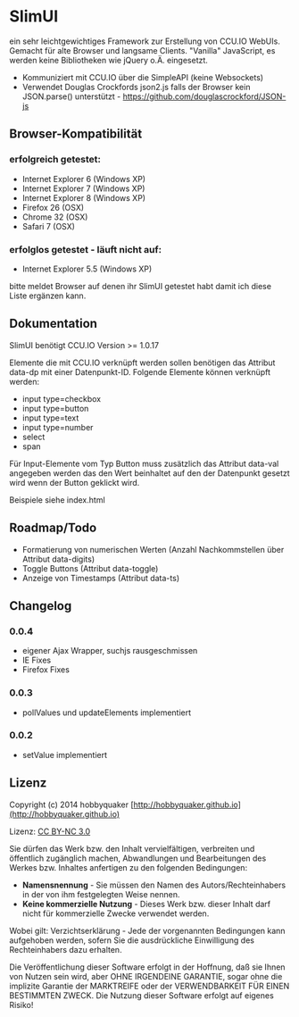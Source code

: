 # SlimUI

ein sehr leichtgewichtiges Framework zur Erstellung von CCU.IO WebUIs. Gemacht für alte Browser und langsame Clients.
"Vanilla" JavaScript, es werden keine Bibliotheken wie jQuery o.Ä. eingesetzt.

* Kommuniziert mit CCU.IO über die SimpleAPI (keine Websockets)
* Verwendet Douglas Crockfords json2.js falls der Browser kein JSON.parse() unterstützt - https://github.com/douglascrockford/JSON-js

## Browser-Kompatibilität

### erfolgreich getestet:
* Internet Explorer 6 (Windows XP)
* Internet Explorer 7 (Windows XP)
* Internet Explorer 8 (Windows XP)
* Firefox 26 (OSX)
* Chrome 32 (OSX)
* Safari 7 (OSX)

### erfolglos getestet - läuft nicht auf:
* Internet Explorer 5.5 (Windows XP)

bitte meldet Browser auf denen ihr SlimUI getestet habt damit ich diese Liste ergänzen kann.

## Dokumentation

SlimUI benötigt CCU.IO Version >= 1.0.17

Elemente die mit CCU.IO verknüpft werden sollen benötigen das Attribut data-dp mit einer Datenpunkt-ID.
Folgende Elemente können verknüpft werden:

* input type=checkbox
* input type=button
* input type=text
* input type=number
* select
* span

Für Input-Elemente vom Typ Button muss zusätzlich das Attribut data-val angegeben werden das den Wert beinhaltet auf
den der Datenpunkt gesetzt wird wenn der Button geklickt wird.

Beispiele siehe index.html

## Roadmap/Todo

* Formatierung von numerischen Werten (Anzahl Nachkommstellen über Attribut data-digits)
* Toggle Buttons (Attribut data-toggle)
* Anzeige von Timestamps (Attribut data-ts)

## Changelog

### 0.0.4
* eigener Ajax Wrapper, suchjs rausgeschmissen
* IE Fixes
* Firefox Fixes

### 0.0.3
* pollValues und updateElements implementiert

### 0.0.2
* setValue implementiert


## Lizenz

Copyright (c) 2014 hobbyquaker [http://hobbyquaker.github.io](http://hobbyquaker.github.io)

Lizenz: [CC BY-NC 3.0](http://creativecommons.org/licenses/by-nc/3.0/de/)

Sie dürfen das Werk bzw. den Inhalt vervielfältigen, verbreiten und öffentlich zugänglich machen,
Abwandlungen und Bearbeitungen des Werkes bzw. Inhaltes anfertigen zu den folgenden Bedingungen:

  * **Namensnennung** - Sie müssen den Namen des Autors/Rechteinhabers in der von ihm festgelegten Weise nennen.
  * **Keine kommerzielle Nutzung** - Dieses Werk bzw. dieser Inhalt darf nicht für kommerzielle Zwecke verwendet werden.

Wobei gilt:
Verzichtserklärung - Jede der vorgenannten Bedingungen kann aufgehoben werden, sofern Sie die ausdrückliche Einwilligung des Rechteinhabers dazu erhalten.

Die Veröffentlichung dieser Software erfolgt in der Hoffnung, daß sie Ihnen von Nutzen sein wird, aber OHNE IRGENDEINE GARANTIE, sogar ohne die implizite Garantie der MARKTREIFE oder der VERWENDBARKEIT FÜR EINEN BESTIMMTEN ZWECK. Die Nutzung dieser Software erfolgt auf eigenes Risiko!